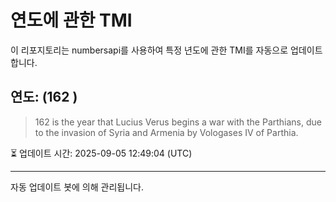 
# 연도에 관한 TMI

이 리포지토리는 numbersapi를 사용하여 특정 년도에 관한 TMI를 자동으로 업데이트합니다.

## 연도: (162 )
> 162 is the year that Lucius Verus begins a war with the Parthians, due to the invasion of Syria and Armenia by Vologases IV of Parthia.

⏳ 업데이트 시간: 2025-09-05 12:49:04 (UTC)

---
자동 업데이트 봇에 의해 관리됩니다.
